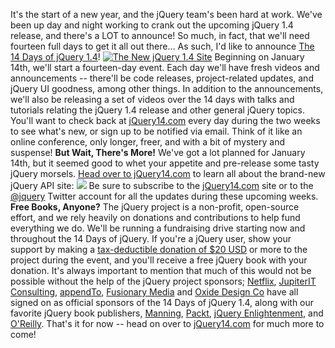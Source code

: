 It's the start of a new year, and the jQuery team's been hard at work.
We've been up day and night working to crank out the upcoming jQuery 1.4
release, and there's a LOT to announce! So much, in fact, that we'll
need fourteen full days to get it all out there... As such, I'd like to
announce [The 14 Days of jQuery 1.4](http://jquery14.com/)!
[![The New jQuery 1.4
Site](http://farm5.static.flickr.com/4038/4256990310_123e61c690.jpg)](http://jquery14.com/)
Beginning on January 14th, we'll start a fourteen-day event. Each day
we'll have fresh videos and announcements -- there'll be code releases,
project-related updates, and jQuery UI goodness, among other things. In
addition to the announcements, we'll also be releasing a set of videos
over the 14 days with talks and tutorials relating the jQuery 1.4
release and other general jQuery topics. You'll want to check back at
[jQuery14.com](http://jquery14.com/) every day during the two weeks to
see what's new, or sign up to be notified via email. Think of it like an
online conference, only longer, freer, and with a bit of mystery and
suspense! **But Wait, There's More!** We've got a lot planned for
January 14th, but it seemed good to whet your appetite and pre-release
some tasty jQuery morsels. [Head over to
jQuery14.com](http://jquery14.com/pre-release-1/new-jquery-api-site) to
learn all about the brand-new jQuery API site:
[![](http://jquery14.com/media/Screen-shot-2010-01-07-at-10.54.45-PM-300x246.png)](http://jquery14.com/pre-release-1/new-jquery-api-site)
Be sure to subscribe to the [jQuery14.com](http://jquery14.com/) site or
to the [@jquery](http://twitter.com/jquery) Twitter account for all the
updates during these upcoming weeks. **Free Books, Anyone?** The jQuery
project is a non-profit, open-source effort, and we rely heavily on
donations and contributions to help fund everything we do. We'll be
running a fundraising drive starting now and throughout the 14 Days of
jQuery. If you're a jQuery user, show your support by making a
[tax-deductible donation of \$20 USD](http://jquery14.com/donate) or
more to the project during the event, and you'll receive a free jQuery
book with your donation. It's always important to mention that much of
this would not be possible without the help of the jQuery project
sponsors; [Netflix](http://www.netflix.com/), [JupiterIT
Consulting](http://jupiterit.com/),
[appendTo](http://www.appendto.com/), [Fusionary
Media](http://www.fusionary.com/) and [Oxide Design
Co](http://www.oxidedesign.com/) have all signed on as official sponsors
of the 14 Days of jQuery 1.4, along with our favorite jQuery book
publishers, [Manning](http://www.manning.com/),
[Packt](http://www.packtpub.com/), [jQuery
Enlightenment](http://jqueryenlightenment.com/), and
[O'Reilly](http://oreilly.com/). That's it for now -- head on over to
[jQuery14.com](http://jquery14.com/) for much more to come!
